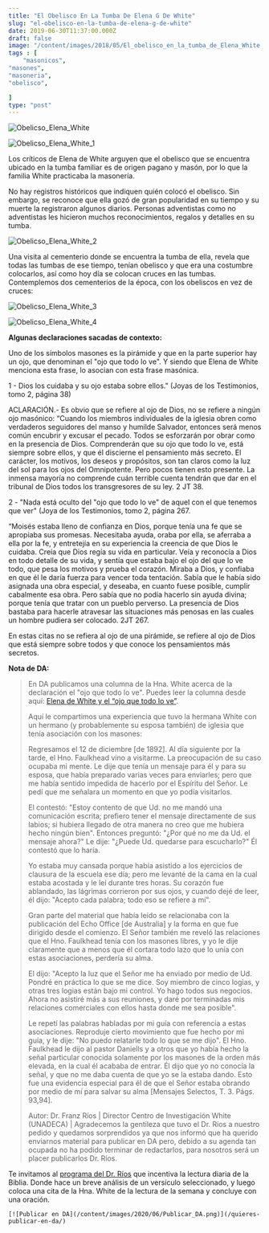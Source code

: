 ```yaml
---
title: "El Obelisco En La Tumba De Elena G De White"
slug: "el-obelisco-en-la-tumba-de-elena-g-de-white"
date: 2019-06-30T11:37:00.000Z
draft: false
image: "/content/images/2018/05/El_obelisco_en_la_tumba_de_Elena_White.png"
tags : [
    "masonicos",
"masones",
"masoneria",
"obelisco",

]
type: "post"
---
```


   ![Obelicso_Elena_White](/content/images/2018/05/Obelicso_Elena_White.jpg)

 ![Obelicso_Elena_White_1](/content/images/2018/05/Obelicso_Elena_White_1.jpg)

 Los críticos de Elena de White arguyen que el obelisco que se encuentra ubicado en la tumba familiar es de origen pagano y masón, por lo que la familia White practicaba la masonería.

 No hay registros históricos que indiquen quién colocó el obelisco. Sin embargo, se reconoce que ella gozó de gran popularidad en su tiempo y su muerte la registraron algunos diarios. Personas adventistas como no adventistas les hicieron muchos reconocimientos, regalos y detalles en su tumba.

 ![Obelicso_Elena_White_2](/content/images/2018/05/Obelicso_Elena_White_2.jpg)

 Una visita al cementerio donde se encuentra la tumba de ella, revela que todas las tumbas de ese tiempo, tenían obelisco y que era una costumbre colocarlos, así como hoy día se colocan cruces en las tumbas.  
 Contemplemos dos cementerios de la época, con los obeliscos en vez de cruces:

 ![Obelicso_Elena_White_3](/content/images/2018/05/Obelicso_Elena_White_3.jpg)

 ![Obelicso_Elena_White_4](/content/images/2018/05/Obelicso_Elena_White_4.jpg)

 **Algunas declaraciones sacadas de contexto:**

 Uno de los símbolos masones es la pirámide y que en la parte superior hay un ojo, que denominan el "ojo que todo lo ve". Y siendo que Elena de White menciona esta frase, lo asocian con esta frase masónica.

 1 - Dios los cuidaba y su ojo estaba sobre ellos." (Joyas de los Testimonios, tomo 2, página 38)

 ACLARACIÓN.- Es obvio que se refiere al ojo de Dios, no se refiere a ningún ojo masónico: “Cuando los miembros individuales de la iglesia obren como verdaderos seguidores del manso y humilde Salvador, entonces será menos común encubrir y excusar el pecado. Todos se esforzarán por obrar como en la presencia de Dios. Comprenderán que su ojo que todo lo ve, está siempre sobre ellos, y que él discierne el pensamiento más secreto. El carácter, los motivos, los deseos y propósitos, son tan claros como la luz del sol para los ojos del Omnipotente. Pero pocos tienen esto presente. La inmensa mayoría no comprende cuán terrible cuenta tendrán que dar en el tribunal de Dios todos los transgresores de su ley. 2 JT 38.

 2 - "Nada está oculto del "ojo que todo lo ve" de aquel con el que tenemos que ver" (Joya de los Testimonios, tomo 2, página 267.

 “Moisés estaba lleno de confianza en Dios, porque tenía una fe que se apropiaba sus promesas. Necesitaba ayuda, oraba por ella, se aferraba a ella por la fe, y entretejía en su experiencia la creencia de que Dios le cuidaba. Creía que Dios regía su vida en particular. Veía y reconocía a Dios en todo detalle de su vida, y sentía que estaba bajo el ojo del que lo ve todo, que pesa los motivos y prueba el corazón. Miraba a Dios, y confiaba en que él le daría fuerza para vencer toda tentación. Sabía que le había sido asignada una obra especial, y deseaba, en cuanto fuese posible, cumplir cabalmente esa obra. Pero sabía que no podía hacerlo sin ayuda divina; porque tenía que tratar con un pueblo perverso. La presencia de Dios bastaba para hacerle atravesar las situaciones más penosas en las cuales un hombre pudiera ser colocado. 2JT 267.

 En estas citas no se refiera al ojo de una pirámide, se refiere al ojo de Dios que está siempre sobre todos y que conoce los pensamientos más secretos.

 **Nota de DA:**

 
>  En DA publicamos una columna de la Hna. White acerca de la declaración el "ojo que todo lo ve". Puedes leer la columna desde aquí: [Elena de White y el “ojo que todo lo ve”](/elena-de-white-y-el-ojo-que-todo-lo-ve/).
> 
>   
>  Aquí le compartimos una experiencia que tuvo la hermana White con un hermano (y probablemente su esposa también) de iglesia que tenía asociación con los masones:  
> 
> 
>   
>  Regresamos el 12 de diciembre [de 1892]. Al día siguiente por la tarde, el Hno. Faulkhead vino a visitarme. La preocupación de su caso ocupaba mi mente. Le dije que tenía un mensaje para él y para su esposa, que había preparado varias veces para enviarles; pero que me había sentido impedida de hacerlo por el Espíritu del Señor. Le pedí que me señalara un momento en que yo podía visitarlos.
> 
>   
>  El contestó: "Estoy contento de que Ud. no me mandó una comunicación escrita; prefiero tener el mensaje directamente de sus labios; si hubiera llegado de otra manera no creo que me hubiera hecho ningún bien". Entonces preguntó: "¿Por qué no me da Ud. el mensaje ahora?" Le dije: "¿Puede Ud. quedarse para escucharlo?" Él contestó que lo haría.
> 
>   
>  Yo estaba muy cansada porque había asistido a los ejercicios de clausura de la escuela ese día; pero me levanté de la cama en la cual estaba acostada y le leí durante tres horas. Su corazón fue ablandado, las lágrimas corrieron por sus ojos, y cuando dejé de leer, él dijo: "Acepto cada palabra; todo eso se refiere a mí".
> 
>   
>  Gran parte del material que había leído se relacionaba con la publicación del Echo Office [de Australia] y la forma en que fue dirigido desde el comienzo. El Señor también me reveló las relaciones que el Hno. Faulkhead tenía con los masones libres, y yo le dije claramente que a menos que él cortara todo lazo que lo unía con estas asociaciones, perdería su alma.
> 
>   
>  El dijo: "Acepto la luz que el Señor me ha enviado por medio de Ud. Pondré en práctica lo que se me dice. Soy miembro de cinco logias, y otras tres logias están bajo mi control. Yo hago todos sus negocios. Ahora no asistiré más a sus reuniones, y daré por terminadas mis relaciones comerciales con ellos hasta donde me sea posible".
> 
>   
>  Le repetí las palabras habladas por mi guía con referencia a estas asociaciones. Reproduje cierto movimiento que fue hecho por mi guía, y le dije: "No puedo relatarle todo lo que se me dijo". El Hno. Faulkhead le dijo al pastor Daniells y a otros que yo había hecho la señal particular conocida solamente por los masones de la orden más elevada, en la cual él acababa de entrar. Él dijo que yo no conocía la señal, y que no me daba cuenta de que yo se la estaba dando. Esto fue una evidencia especial para él de que el Señor estaba obrando por medio de mí para salvar su alma [Mensajes Selectos, T. 3. Págs. 93,94].
> 
>   Autor: Dr. Franz Ríos | Director Centro de Investigación White (UNADECA) | Agradecemos la gentileza que tuvo el Dr. Ríos a nuestro pedido y quedamos sorprendidos ya que nos informó que ha querido enviarnos material para publicar en DA pero, debido a su agenda tan ocupada no ha podido terminar de redactarlos, para nosotros será un placer publicarlos Dr. Ríos.

 Te invitamos al [programa del Dr. Ríos](http://unadeca.net/cwhite/) que incentiva la lectura diaria de la Biblia. Donde hace un breve análisis de un versículo seleccionado, y luego coloca una cita de la Hna. White de la lectura de la semana y concluye con una oración.

    [![Publicar en DA](/content/images/2020/06/Publicar_DA.png)](/quieres-publicar-en-da/) 